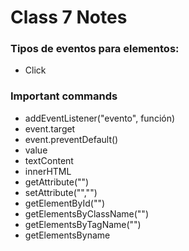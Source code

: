 # Class 7 Notes
### Tipos de eventos para elementos:
* Click
### Important commands
* addEventListener("evento", función)
* event.target
* event.preventDefault()
* value
* textContent
* innerHTML
* getAttribute("")
* setAttribute("","")
* getElementById("")
* getElementsByClassName("")
* getElementsByTagName("")
* getElementsByname